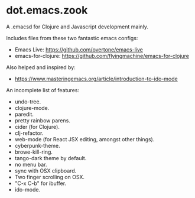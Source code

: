 # dot.emacs.zook

A .emacsd for Clojure and Javascript development mainly.

Includes files from these two fantastic emacs configs:
- Emacs Live: https://github.com/overtone/emacs-live
- emacs-for-clojure: https://github.com/flyingmachine/emacs-for-clojure

Also helped and inspired by:
- https://www.masteringemacs.org/article/introduction-to-ido-mode

An incomplete list of features:
- undo-tree.
- clojure-mode.
- paredit.
- pretty rainbow parens.
- cider (for Clojure).
- clj-refactor.
- web-mode (for React JSX editing, amongst other things).
- cyberpunk-theme.
- browe-kill-ring.
- tango-dark theme by default.
- no menu bar.
- sync with OSX clipboard.
- Two finger scrolling on OSX.
- "C-x C-b" for ibuffer.
- ido-mode.
